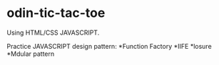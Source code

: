 # odin-tic-tac-toe

Using HTML/CSS JAVASCRIPT.


Practice JAVASCRIPT design pattern:
  *Function Factory
  *IIFE
  *losure
  *Mdular pattern
